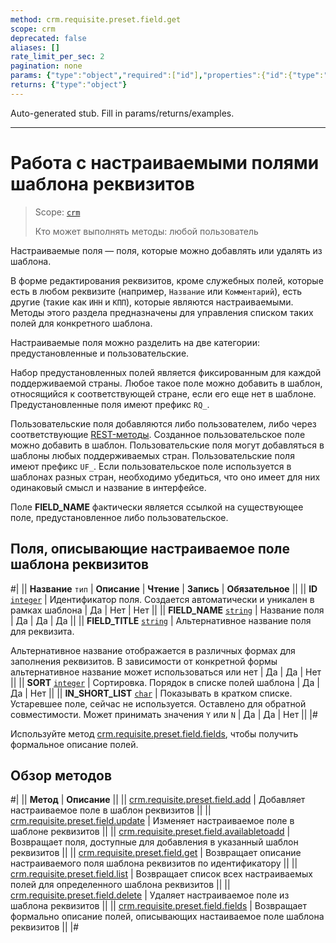 ```yaml
---
method: crm.requisite.preset.field.get
scope: crm
deprecated: false
aliases: []
rate_limit_per_sec: 2
pagination: none
params: {"type":"object","required":["id"],"properties":{"id":{"type":"integer"}}}
returns: {"type":"object"}
---
```


Auto-generated stub. Fill in params/returns/examples.

---

# Работа с настраиваемыми полями шаблона реквизитов

> Scope: [`crm`](../../../../scopes/permissions.md)
>
> Кто может выполнять методы: любой пользователь

Настраиваемые поля — поля, которые можно добавлять или удалять из шаблона. 

В форме редактирования реквизитов, кроме служебных полей, которые есть в любом реквизите (например, `Название` или `Комментарий`), есть другие (такие как `ИНН` и `КПП`), которые являются настраиваемыми. Методы этого раздела предназначены для управления списком таких полей для конкретного шаблона.

Настраиваемые поля можно разделить на две категории: предустановленные и пользовательские.

Набор предустановленных полей является фиксированным для каждой поддерживаемой страны. Любое такое поле можно добавить в шаблон, относящийся к соответствующей стране, если его еще нет в шаблоне. Предустановленные поля имеют префикс `RQ_`.

Пользовательские поля добавляются либо пользователем, либо через соответствующие [REST-методы](../../user-fields/index.md). Созданное пользовательское поле можно добавить в шаблон. Пользовательские поля могут добавляться в шаблоны любых поддерживаемых стран. Пользовательские поля имеют префикс `UF_`. Если пользовательское поле используется в шаблонах разных стран, необходимо убедиться, что оно имеет для них одинаковый смысл и название в интерфейсе.

Поле **FIELD_NAME** фактически является ссылкой на существующее поле, предустановленное либо пользовательское.

## Поля, описывающие настраиваемое поле шаблона реквизитов

#|
||  **Название**
`тип` | **Описание** | **Чтение** | **Запись** | **Обязательное** ||
|| **ID**
[`integer`](../../../../data-types.md) | Идентификатор поля. Создается автоматически и уникален в рамках шаблона | Да | Нет | Нет ||
|| **FIELD_NAME**
[`string`](../../../../data-types.md) | Название поля | Да | Да | Да ||
|| **FIELD_TITLE**
[`string`](../../../../data-types.md) | Альтернативное название поля для реквизита.

Альтернативное название отображается в различных формах для заполнения реквизитов. В зависимости от конкретной формы альтернативное название может использоваться или нет | Да | Да | Нет ||
|| **SORT**
[`integer`](../../../../data-types.md) | Сортировка. Порядок в списке полей шаблона | Да | Да | Нет ||
|| **IN_SHORT_LIST**
[`char`](../../../../data-types.md) | Показывать в кратком списке. Устаревшее поле, сейчас не используется. Оставлено для обратной совместимости. Может принимать значения `Y` или `N` | Да | Да | Нет ||
|#

Используйте метод [crm.requisite.preset.field.fields](./crm-requisite-preset-field-fields.md), чтобы получить формальное описание полей.

## Обзор методов

#|
|| **Метод** | **Описание** ||
|| [crm.requisite.preset.field.add](./crm-requisite-preset-field-add.md) | Добавляет настраиваемое поле в шаблон реквизитов ||
|| [crm.requisite.preset.field.update](./crm-requisite-preset-field-update.md) | Изменяет настраиваемое поле в шаблоне реквизитов ||
|| [crm.requisite.preset.field.availabletoadd](./crm-requisite-preset-field-available-to-add.md) | Возвращает поля, доступные для добавления в указанный шаблон реквизитов ||
|| [crm.requisite.preset.field.get](./crm-requisite-preset-field-get.md) | Возвращает описание настраиваемого поля шаблона реквизитов по идентификатору ||
|| [crm.requisite.preset.field.list](./crm-requisite-preset-field-list.md) | Возвращает список всех настраиваемых полей для определенного шаблона реквизитов ||
|| [crm.requisite.preset.field.delete](./crm-requisite-preset-field-delete.md) | Удаляет настраиваемое поле из шаблона реквизитов ||
|| [crm.requisite.preset.field.fields](./crm-requisite-preset-field-fields.md) | Возвращает формально описание полей, описывающих настаиваемое поле шаблона реквизитов ||
|#

